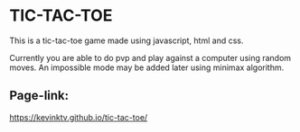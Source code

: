 # TIC-TAC-TOE

This is a tic-tac-toe game made using javascript, html and css.

Currently you are able to do pvp and play against a computer using random moves. An impossible mode may be added later using minimax algorithm.

## Page-link:
https://kevinktv.github.io/tic-tac-toe/
